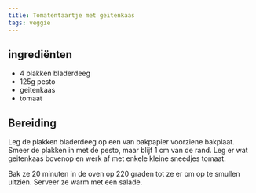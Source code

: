 ```yaml
---
title: Tomatentaartje met geitenkaas
tags: veggie
---
```


## ingrediënten
* 4 plakken bladerdeeg
* 125g pesto
* geitenkaas
* tomaat

##  Bereiding 
Leg de plakken bladerdeeg op een van bakpapier voorziene bakplaat. Smeer de plakken in met de pesto, maar blijf 1 cm van de rand. Leg er wat geitenkaas bovenop en werk af met enkele kleine sneedjes tomaat.

Bak ze 20 minuten in de oven op 220 graden tot ze er om op te smullen uitzien. Serveer ze warm met een salade.

